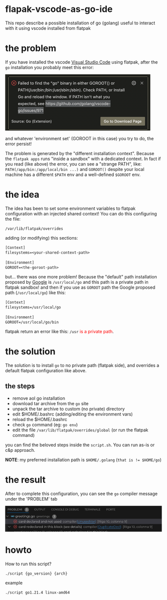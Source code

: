 # flapak-vscode-as-go-ide

This repo describe a possible installation of go (golang) useful to interact with it using vscode installed from flatpak

# the problem

If you have installed the vscode [Visual Studio Code](https://code.visualstudio.com/) using flatpak, after the `go` 
installation you probably meet this error:

![No goroot path](./img/vscode-error-no-goroot.png "No root error")

and whatever 'environment set' (GOROOT in this case) you try to do, the error persist!

The problem is generated by the "different installation context". Because the `flatpak apps` runs "inside a sandbox" with
a dedicated context. In fact if you read (like above) the error, you can see a "strange PATH", like: `PATH(/app/bin:/app/local/bin ...)`
and `GOROOT()` despite your local machine has a different `$PATH` env and a well-defined `$GOROOT` env.

# the idea

The idea has been to set some environment variables to flatpak configuration with an injected shared context! You can do this
configuring the file:

```Shell
/var/lib/flatpak/overrides
```

adding (or modifying) this sections:

```Shell
[Context]
filesystems=<your-shared-context-path>

[Environment]
GOROOT=<the-goroot-path>
```

but... there was one more problem! Because the "default" path installation proposed by [Google](https://go.dev/doc/install)
is `/usr/local/go` and this path is a private path in flatpak sandbox! and then if you use as `GOROOT` path the
Google proposed path (`/usr/local/go`) like this:

```Shell
[Context]
filesystems=/usr/local/go

[Environment]
GOROOT=/usr/local/go/bin
```
flatpak return an error like this: `/usr` <span style="color:red">is a private path</span>.

# the solution

The solution is to install `go` to no private path (flatpak side), and overrides a default flatpak configuration like above.

## the steps

- remove aol go installation
- download tar archive from the `go` site
- unpack the tar archive to custom (no private) directory
- edit $HOME/.bashrc (adding/editing the environment vars)
- reload the $HOME/.bashrc
- check `go` command (eg: `go env`)
- edit the file `/var/lib/flatpak/overrides/global` (or run the flatpak command)

you can find the beloved steps inside the `script.sh`. You can run as-is or c&p approach.

**NOTE**: my preferred installation path is `$HOME/.golang` (`that is != $HOME/go`)

# the result

After to complete this configuration, you can see the `go` compiler message under the 'PROBLEM' tab

![vscode is OK!](./img/vscode-configuration-ok.png)

# howto

How to run this script?

```Shell
./script {go_version} {arch}
```

example

```Shell
./script go1.21.4 linux-amd64
```